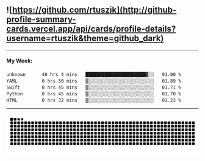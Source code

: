 ## ![https://github.com/rtuszik](http://github-profile-summary-cards.vercel.app/api/cards/profile-details?username=rtuszik&theme=github_dark)

---
#### My Week:

<!--START_SECTION:waka-->

```txt
unknown      40 hrs 4 mins   ██████████████████████▓░░   91.00 %
YAML         0 hrs 50 mins   ▒░░░░░░░░░░░░░░░░░░░░░░░░   01.89 %
Swift        0 hrs 45 mins   ▒░░░░░░░░░░░░░░░░░░░░░░░░   01.71 %
Python       0 hrs 45 mins   ▒░░░░░░░░░░░░░░░░░░░░░░░░   01.70 %
HTML         0 hrs 32 mins   ▒░░░░░░░░░░░░░░░░░░░░░░░░   01.23 %
```

<!--END_SECTION:waka-->

---

![](https://raw.githubusercontent.com/rtuszik/rtuszik/output/github-contribution-grid-snake-dark.svg)
